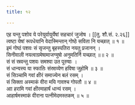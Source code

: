 ```yaml
---
title: १२

---
```

एह यन्तु पशोव ये परेयुर्वायुर्येषां सहचारं जुजोष । [[तु. शौ.सं. २.२६]]  
त्वष्टा येषां रूपधेयानि वेदास्मिन्तान् गोष्ठे सविता नि यच्छात् ॥ १ ॥  
इमं गोष्ठं पशवः सं सृजन्तु बृहस्पतिरा नयतु प्रजानन् ।  
सिनीवाली नयत्वाग्रमेषामाजग्मुषो अनुमतिर्नि यच्छात् ॥॥ २ ॥  
सं सं स्रवन्तु पशवः समश्वा उत पूरुषाः ।  
सं धान्यस्य या स्फातिः संस्राव्येण हविषा जुहोमि ॥ ३ ॥  
सं सिञ्चामि गवां क्षीरं समाज्येन बलं रसम् ।  
सं सिक्ता अस्माकं वीरा मयि गावश्च गोपतौ ॥ ४ ॥  
आा हरामि गवां क्षीरमाहार्षं धान्यं रसम् ।  
आहार्षमस्माकं वीराना पत्नीमेदमस्तकम् ॥ ५ ॥  
  
